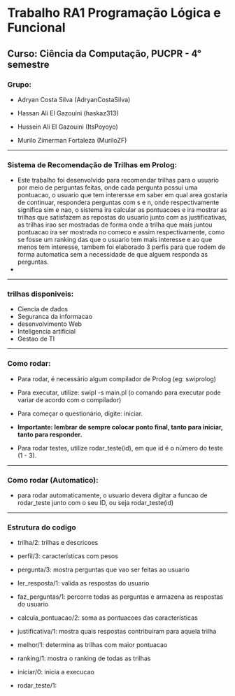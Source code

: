 # Trabalho RA1 Programação Lógica e Funcional

## Curso: Ciência da Computação, PUCPR - 4° semestre

### Grupo:
- Adryan Costa Silva (AdryanCostaSilva)

- Hassan Ali El Gazouini (haskaz313)

- Hussein Ali El Gazouini (ItsPoyoyo)

- Murilo Zimerman Fortaleza (MuriloZF)

- ---

### Sistema de Recomendação de Trilhas em Prolog:

- Este trabalho foi desenvolvido para recomendar trilhas para o usuario por meio de perguntas feitas, onde cada pergunta possui uma pontuacao, o usuario que tem interersse em saber em qual area gostaria de continuar, respondera perguntas com s e n,  onde respectivamente significa sim e nao, o sistema ira calcular as pontuacoes e ira mostrar as trilhas que satisfazem as repostas do usuario junto com as justificativas, as trilhas irao ser mostradas de forma onde a trilha que mais juntou pontuacao ira ser mostrada no comeco e assim respectivamente, como se fosse um ranking das que o usuario tem mais interesse e ao que menos tem interesse, tambem foi elaborado 3 perfis para que rodem de forma automatica sem a necessidade de que alguem responda as perguntas.
- 
---

### trilhas disponiveis:
- Ciencia de dados
- Seguranca da informacao
- desenvolvimento Web
- Inteligencia artificial
- Gestao de TI
---

### Como rodar:

- Para rodar, é necessário algum compilador de Prolog (eg: swiprolog)

- Para executar, utilize: swipl -s main.pl (o comando para executar pode variar de acordo com o compilador)

- Para começar o questionário, digite: iniciar.

- **Importante: lembrar de sempre colocar ponto final, tanto para iniciar, tanto para responder.**

- Para rodar testes, utilize rodar_teste(id), em que id é o número do teste (1 - 3).

- ---
### Como rodar (Automatico):
- para rodar automaticamente, o usuario devera digitar a funcao de rodar_teste junto com o seu ID, ou seja rodar_teste(id)

---
### Estrutura do codigo 
- trilha/2: trilhas e descricoes

- perfil/3: características com pesos

- pergunta/3: mostra perguntas que vao ser feitas ao usuario

- ler_resposta/1: valida as respostas do usuario

- faz_perguntas/1:  percorre todas as perguntas e armazena as respostas do usuario 

- calcula_pontuacao/2:  soma as pontuacoes das características

- justificativa/1:  mostra quais respostas contribuíram para aquela trilha

- melhor/1:  determina as trilhas com maior pontuacao

- ranking/1:  mostra o ranking de todas as trilhas

- iniciar/0:  inicia a execucao

- rodar_teste/1:
